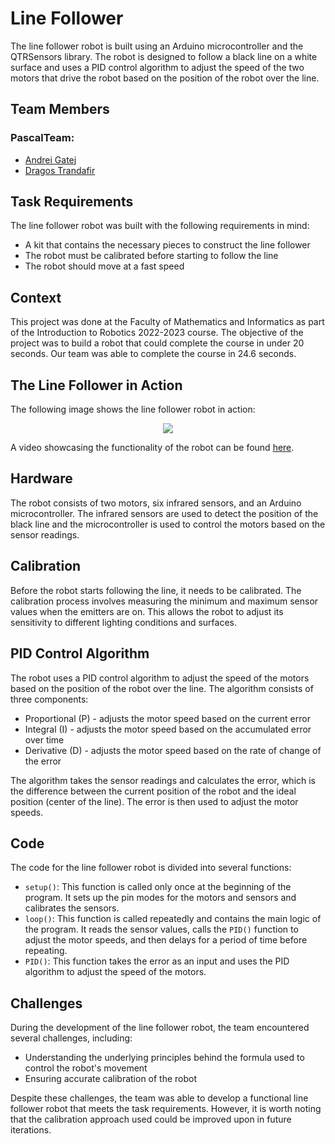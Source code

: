 # Line Follower

The line follower robot is built using an Arduino microcontroller and the QTRSensors library. The robot is designed to follow a black line on a white surface and uses a PID control algorithm to adjust the speed of the two motors that drive the robot based on the position of the robot over the line.

## Team Members

### PascalTeam:
* [Andrei Gatej](https://github.com/Andrei0872)
* [Dragos Trandafir](https://github.com/nomoney34)

## Task Requirements

The line follower robot was built with the following requirements in mind:

- A kit that contains the necessary pieces to construct the line follower
- The robot must be calibrated before starting to follow the line
- The robot should move at a fast speed

## Context

This project was done at the Faculty of Mathematics and Informatics as part of the Introduction to Robotics 2022-2023 course. The objective of the project was to build a robot that could complete the course in under 20 seconds. Our team was able to complete the course in 24.6 seconds.


## The Line Follower in Action

The following image shows the line follower robot in action:

<div style="text-align: center;">
  <img src="./assets/line-follower.png">
</div>

A video showcasing the functionality of the robot can be found [here](https://youtube.com/shorts/NF3iMSwg8Gc?feature=share).

## Hardware

The robot consists of two motors, six infrared sensors, and an Arduino microcontroller. The infrared sensors are used to detect the position of the black line and the microcontroller is used to control the motors based on the sensor readings.

## Calibration

Before the robot starts following the line, it needs to be calibrated. The calibration process involves measuring the minimum and maximum sensor values when the emitters are on. This allows the robot to adjust its sensitivity to different lighting conditions and surfaces.

## PID Control Algorithm

The robot uses a PID control algorithm to adjust the speed of the motors based on the position of the robot over the line. The algorithm consists of three components:
- Proportional (P) - adjusts the motor speed based on the current error
- Integral (I) - adjusts the motor speed based on the accumulated error over time
- Derivative (D) - adjusts the motor speed based on the rate of change of the error

The algorithm takes the sensor readings and calculates the error, which is the difference between the current position of the robot and the ideal position (center of the line). The error is then used to adjust the motor speeds.

## Code

The code for the line follower robot is divided into several functions:

- `setup()`: This function is called only once at the beginning of the program. It sets up the pin modes for the motors and sensors and calibrates the sensors.
- `loop()`: This function is called repeatedly and contains the main logic of the program. It reads the sensor values, calls the `PID()` function to adjust the motor speeds, and then delays for a period of time before repeating.
- `PID()`: This function takes the error as an input and uses the PID algorithm to adjust the speed of the motors.


## Challenges

During the development of the line follower robot, the team encountered several challenges, including:

- Understanding the underlying principles behind the formula used to control the robot's movement
- Ensuring accurate calibration of the robot

Despite these challenges, the team was able to develop a functional line follower robot that meets the task requirements. However, it is worth noting that the calibration approach used could be improved upon in future iterations.
